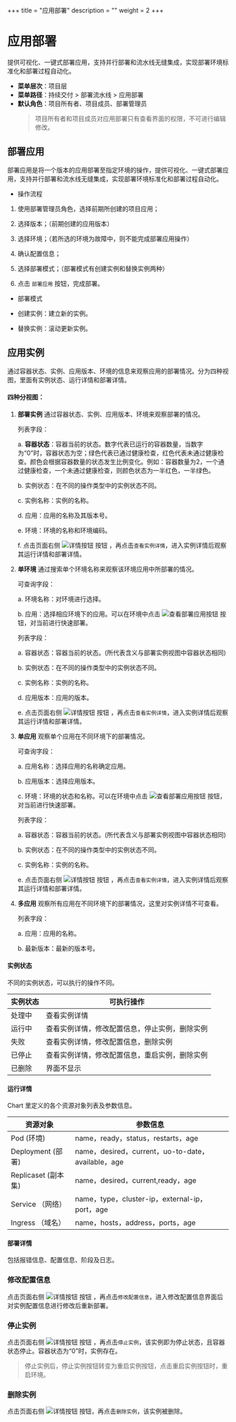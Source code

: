 ﻿+++
title = "应用部署"
description = ""
weight = 2
+++

# 应用部署

提供可视化、一键式部署应用，支持并行部署和流水线无缝集成，实现部署环境标准化和部署过程自动化。
  
  - **菜单层次**：项目层
  - **菜单路径**：持续交付 > 部署流水线 > 应用部署
  - **默认角色**：项目所有者、项目成员、部署管理员
    <blockquote class="note">
         项目所有者和项目成员对应用部署只有查看界面的权限，不可进行编辑修改。
      </blockquote>

## 部署应用
部署应用是将一个版本的应用部署至指定环境的操作，提供可视化、一键式部署应用，支持并行部署和流水线无缝集成，实现部署环境标准化和部署过程自动化。

- 操作流程

 1. 使用部署管理员角色，选择前期所创建的项目应用；

 1. 选择版本；（前期创建的应用版本）

 1. 选择环境；（若所选的环境为故障中，则不能完成部署应用操作）

 1. 确认配置信息；

 1. 选择部署模式；（部署模式有创建实例和替换实例两种）

 1. 点击 `部署应用` 按钮，完成部署。

- 部署模式

 - 创建实例：建立新的实例。

 - 替换实例：滚动更新实例。

## 应用实例
通过容器状态、实例、应用版本、环境的信息来观察应用的部署情况。分为四种视图，里面有实例状态、运行详情和部署详情。

#### 四种分视图：
 1. **部署实例** 通过容器状态、实例、应用版本、环境来观察部署的情况。

    列表字段：

    a. **容器状态**：容器当前的状态。数字代表已运行的容器数量，当数字为“0”时，容器状态为空；绿色代表已通过健康检查，红色代表未通过健康检查。颜色会根据容器数量的状态发生比例变化。例如：容器数量为2，一个通过健康检查，一个未通过健康检查，则颜色状态为一半红色，一半绿色。

    b. 实例状态：在不同的操作类型中的实例状态不同。

    c. 实例名称：实例的名称。

    d. 应用：应用的名称及其版本号。

    e. 环境：环境的名称和环境编码。

    f. 点击页面右侧 ![详情按钮](/docs/user-guide/development-pipeline/image/详情按钮.png) 按钮 ，再点击`查看实例详情`，进入实例详情后观察其运行详情和部署详情。

 2. **单环境** 通过搜索单个环境名称来观察该环境应用中所部署的情况。
    
      可查询字段：

    a. 环境名称：对环境进行选择。

    b. 应用：选择相应环境下的应用。可以在环境中点击 ![查看部署应用按钮](/docs/user-guide/development-pipeline/image/查看部署应用按钮.png) 按钮，对当前进行快速部署。

      列表字段：

    a. 容器状态：容器当前的状态。(所代表含义与部署实例视图中容器状态相同)

    b. 实例状态：在不同的操作类型中的实例状态不同。

    c. 实例名称：实例的名称。

    d. 应用版本：应用的版本。

    e. 点击页面右侧 ![详情按钮](/docs/user-guide/development-pipeline/image/详情按钮.png) 按钮 ，再点击`查看实例详情`，进入实例详情后观察其运行详情和部署详情。

 3. **单应用** 观察单个应用在不同环境下的部署情况。
    
     可查询字段：

    a. 应用名称：选择应用的名称确定应用。

    b. 应用版本：选择应用版本。

    c. 环境：环境的状态和名称。可以在环境中点击 ![查看部署应用按钮](/docs/user-guide/development-pipeline/image/查看部署应用按钮.png) 按钮，对当前进行快速部署。

     列表字段：
   
    a. 容器状态：容器当前的状态。(所代表含义与部署实例视图中容器状态相同)

    b. 实例状态：在不同的操作类型中的实例状态不同。

    c. 实例名称：实例的名称。

    e. 点击页面右侧 ![详情按钮](/docs/user-guide/development-pipeline/image/详情按钮.png) 按钮 ，再点击`查看实例详情`，进入实例详情后观察其运行详情和部署详情。

 4. **多应用** 观察所有应用在不同环境下的部署情况，这里对实例详情不可查看。
    
      列表字段：

    a. 应用：应用的名称。

    b. 最新版本：最新的版本号。

#### 实例状态

不同的实例状态，可以执行的操作不同。

实例状态|可执行操作
----|----
处理中|查看实例详情
运行中|查看实例详情，修改配置信息，停止实例，删除实例
失败|查看实例详情，修改配置信息，删除实例
已停止|查看实例详情，修改配置信息，重启实例，删除实例
已删除|界面不显示

#### 运行详情
Chart 里定义的各个资源对象列表及参数信息。

资源对象|参数信息
----|----
Pod (环境)|name，ready，status，restarts，age
Deployment (部署)|name，desired，current，uo-to-date，available，age
Replicaset (副本集)|name，desired，current,ready，age
Service （网络）|name，type，cluster-ip，external-ip，port，age
Ingress （域名）|name，hosts，address，ports，age

#### 部署详情
包括报错信息、配置信息、阶段及日志。

### 修改配置信息
点击页面右侧 ![详情按钮](/docs/user-guide/deployment-pipeline/image/详情按钮.png) 按钮 ，再点击`修改配置信息`，进入修改配置信息界面后对实例配置信息进行修改后重新部署。

### 停止实例
点击页面右侧 ![详情按钮](/docs/user-guide/deployment-pipeline/image/详情按钮.png) 按钮 ，再点击`停止实例`，该实例即为停止状态，且容器状态停止。容器状态为“0”时，实例存在。
<blockquote class="note">
  停止实例后，停止实例按钮转变为重启实例按钮，点击重启实例按钮时，重启环境。
</blockquote>

### 删除实例
点击页面右侧 ![详情按钮](/docs/user-guide/deployment-pipeline/image/详情按钮.png) 按钮，再点击`删除实例`，该实例被删除。

